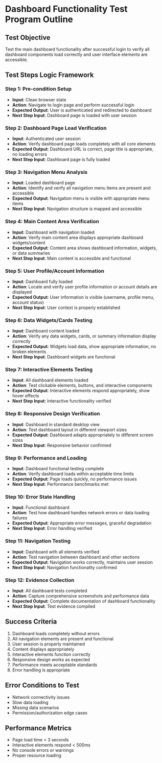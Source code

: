 # Dashboard Functionality Test Program Outline

## Test Objective
Test the main dashboard functionality after successful login to verify all dashboard components load correctly and user interface elements are accessible.

## Test Steps Logic Framework

### Step 1: Pre-condition Setup
- **Input**: Clean browser state
- **Action**: Navigate to login page and perform successful login
- **Expected Output**: User is authenticated and redirected to dashboard
- **Next Step Input**: Dashboard page is loaded with user session

### Step 2: Dashboard Page Load Verification
- **Input**: Authenticated user session
- **Action**: Verify dashboard page loads completely with all core elements
- **Expected Output**: Dashboard URL is correct, page title is appropriate, no loading errors
- **Next Step Input**: Dashboard page is fully loaded

### Step 3: Navigation Menu Analysis
- **Input**: Loaded dashboard page
- **Action**: Identify and verify all navigation menu items are present and accessible
- **Expected Output**: Navigation menu is visible with appropriate menu items
- **Next Step Input**: Navigation structure is mapped and accessible

### Step 4: Main Content Area Verification
- **Input**: Dashboard with navigation loaded
- **Action**: Verify main content area displays appropriate dashboard widgets/content
- **Expected Output**: Content area shows dashboard information, widgets, or data summaries
- **Next Step Input**: Main content is accessible and functional

### Step 5: User Profile/Account Information
- **Input**: Dashboard fully loaded
- **Action**: Locate and verify user profile information or account details are displayed
- **Expected Output**: User information is visible (username, profile menu, account status)
- **Next Step Input**: User context is properly established

### Step 6: Data Widgets/Cards Testing
- **Input**: Dashboard content loaded
- **Action**: Verify any data widgets, cards, or summary information display correctly
- **Expected Output**: Widgets load data, show appropriate information, no broken elements
- **Next Step Input**: Dashboard widgets are functional

### Step 7: Interactive Elements Testing
- **Input**: All dashboard elements loaded
- **Action**: Test clickable elements, buttons, and interactive components
- **Expected Output**: Interactive elements respond appropriately, show hover effects
- **Next Step Input**: Interactive functionality verified

### Step 8: Responsive Design Verification
- **Input**: Dashboard in standard desktop view
- **Action**: Test dashboard layout in different viewport sizes
- **Expected Output**: Dashboard adapts appropriately to different screen sizes
- **Next Step Input**: Responsive behavior confirmed

### Step 9: Performance and Loading
- **Input**: Dashboard functional testing complete
- **Action**: Verify dashboard loads within acceptable time limits
- **Expected Output**: Page loads quickly, no performance issues
- **Next Step Input**: Performance benchmarks met

### Step 10: Error State Handling
- **Input**: Functional dashboard
- **Action**: Test how dashboard handles network errors or data loading failures
- **Expected Output**: Appropriate error messages, graceful degradation
- **Next Step Input**: Error handling verified

### Step 11: Navigation Testing
- **Input**: Dashboard with all elements verified
- **Action**: Test navigation between dashboard and other sections
- **Expected Output**: Navigation works correctly, maintains user session
- **Next Step Input**: Navigation functionality confirmed

### Step 12: Evidence Collection
- **Input**: All dashboard tests completed
- **Action**: Capture comprehensive screenshots and performance data
- **Expected Output**: Complete documentation of dashboard functionality
- **Next Step Input**: Test evidence compiled

## Success Criteria
1. Dashboard loads completely without errors
2. All navigation elements are present and functional
3. User session is properly maintained
4. Content displays appropriately
5. Interactive elements function correctly
6. Responsive design works as expected
7. Performance meets acceptable standards
8. Error handling is appropriate

## Error Conditions to Test
- Network connectivity issues
- Slow data loading
- Missing data scenarios
- Permission/authorization edge cases

## Performance Metrics
- Page load time < 3 seconds
- Interactive elements respond < 500ms
- No console errors or warnings
- Proper resource loading
